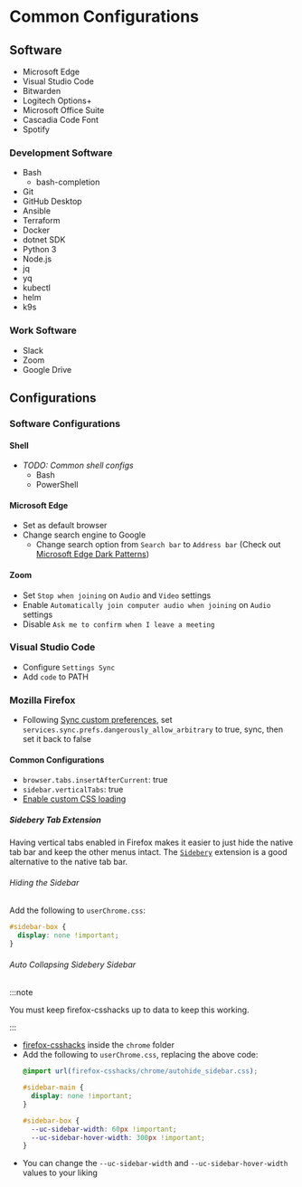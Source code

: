 # Common Configurations

## Software

- Microsoft Edge
- Visual Studio Code
- Bitwarden
- Logitech Options+
- Microsoft Office Suite
- Cascadia Code Font
- Spotify

### Development Software

- Bash
  - bash-completion
- Git
- GitHub Desktop
- Ansible
- Terraform
- Docker
- dotnet SDK
- Python 3
- Node.js
- jq
- yq
- kubectl
- helm
- k9s

### Work Software

- Slack
- Zoom
- Google Drive

## Configurations

### Software Configurations

#### Shell

- *TODO: Common shell configs*
  - Bash
  - PowerShell

#### Microsoft Edge

- Set as default browser
- Change search engine to Google
  - Change search option from `Search bar` to `Address bar` (Check out [Microsoft Edge Dark Patterns](../../0160-observations/030-dark-patterns/0010-microsoft-edge.md#default-search-engine))

#### Zoom

- Set `Stop when joining` on `Audio` and `Video` settings
- Enable `Automatically join computer audio when joining` on `Audio` settings
- Disable `Ask me to confirm when I leave a meeting`

### Visual Studio Code

- Configure `Settings Sync`
- Add `code` to PATH

### Mozilla Firefox

- Following [Sync custom preferences](https://support.mozilla.org/en-US/kb/sync-custom-preferences), set `services.sync.prefs.dangerously_allow_arbitrary` to true, sync, then set it back to false

#### Common Configurations

- `browser.tabs.insertAfterCurrent`: true
- `sidebar.verticalTabs`: true
- [Enable custom CSS loading](https://www.howtogeek.com/334716/how-to-customize-firefoxs-user-interface-with-userchrome.css/)

##### Sidebery Tab Extension

Having vertical tabs enabled in Firefox makes it easier to just hide the native tab bar and keep the other menus intact. The [`Sidebery`](https://github.com/mbnuqw/sidebery) extension is a good alternative to the native tab bar.

###### Hiding the Sidebar

Add the following to `userChrome.css`:
```css
#sidebar-box {
  display: none !important;
}
```

###### Auto Collapsing Sidebery Sidebar

:::note

You must keep firefox-csshacks up to data to keep this working.

:::

- [firefox-csshacks](https://github.com/MrOtherGuy/firefox-csshacks) inside the `chrome` folder
- Add the following to `userChrome.css`, replacing the above code:
  ```css
  @import url(firefox-csshacks/chrome/autohide_sidebar.css);

  #sidebar-main {
    display: none !important;
  }

  #sidebar-box {
    --uc-sidebar-width: 60px !important;
    --uc-sidebar-hover-width: 300px !important;
  }
  ```
- You can change the `--uc-sidebar-width` and `--uc-sidebar-hover-width` values to your liking
